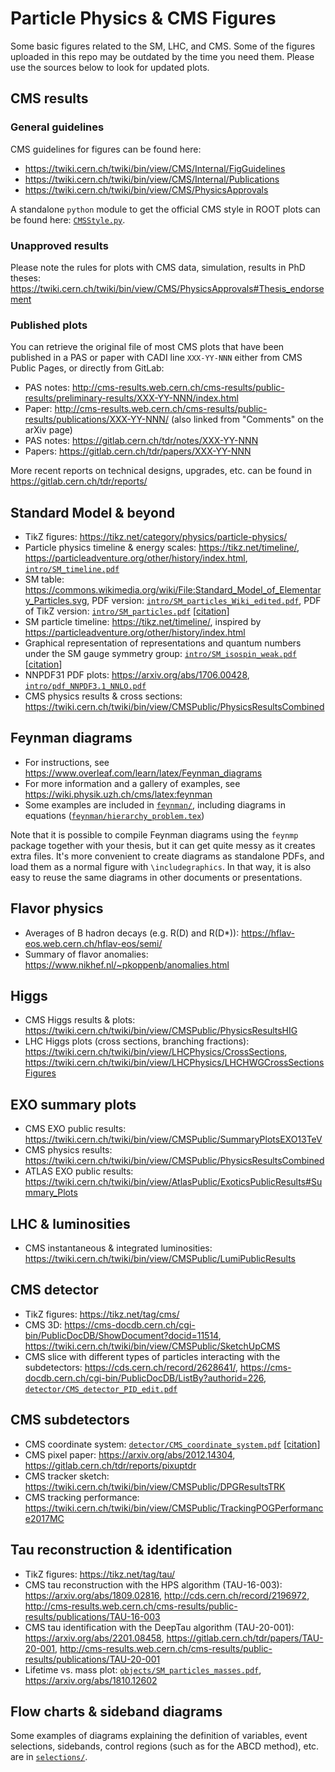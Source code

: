 # Particle Physics & CMS Figures
Some basic figures related to the SM, LHC, and CMS.
Some of the figures uploaded in this repo may be outdated by the time you need them.
Please use the sources below to look for updated plots.

## CMS results

### General guidelines
CMS guidelines for figures can be found here:
- https://twiki.cern.ch/twiki/bin/view/CMS/Internal/FigGuidelines
- https://twiki.cern.ch/twiki/bin/view/CMS/Internal/Publications
- https://twiki.cern.ch/twiki/bin/view/CMS/PhysicsApprovals

A standalone `python` module to get the official CMS style in ROOT plots can be found here:
[`CMSStyle.py`](https://github.com/cms-tau-pog/TauFW/blob/master/Plotter/python/plot/CMSStyle.py).

### Unapproved results
Please note the rules for plots with CMS data, simulation, results in PhD theses:
https://twiki.cern.ch/twiki/bin/view/CMS/PhysicsApprovals#Thesis_endorsement

### Published plots
You can retrieve the original file of most CMS plots that have been published
in a PAS or paper with CADI line `XXX-YY-NNN` either from CMS Public Pages, or directly from GitLab:
- PAS notes: http://cms-results.web.cern.ch/cms-results/public-results/preliminary-results/XXX-YY-NNN/index.html
- Paper: http://cms-results.web.cern.ch/cms-results/public-results/publications/XXX-YY-NNN/ (also linked from "Comments" on the arXiv page)
- PAS notes: https://gitlab.cern.ch/tdr/notes/XXX-YY-NNN
- Papers: https://gitlab.cern.ch/tdr/papers/XXX-YY-NNN

More recent reports on technical designs, upgrades, etc. can be found in https://gitlab.cern.ch/tdr/reports/

## Standard Model & beyond
- TikZ figures: https://tikz.net/category/physics/particle-physics/
- Particle physics timeline & energy scales: https://tikz.net/timeline/, https://particleadventure.org/other/history/index.html, [`intro/SM_timeline.pdf`](intro/SM_timeline.pdf)
- SM table: https://commons.wikimedia.org/wiki/File:Standard_Model_of_Elementary_Particles.svg, PDF version: [`intro/SM_particles_Wiki_edited.pdf`](intro/SM_particles_Wiki_edited.pdf), PDF of TikZ version: [`intro/SM_particles.pdf`](intro/SM_particles.pdf) [[citation](https://tikz.net/sm_particles/)]
- SM particle timeline: https://tikz.net/timeline/, inspired by https://particleadventure.org/other/history/index.html
- Graphical representation of representations and quantum numbers under the SM gauge symmetry group: [`intro/SM_isospin_weak.pdf`](intro/SM_isospin_weak.pdf) [[citation](https://tikz.net/sm_isospin_weak/)]
- NNPDF31 PDF plots: https://arxiv.org/abs/1706.00428, [`intro/pdf_NNPDF3.1_NNLO.pdf`](intro/pdf_NNPDF3.1_NNLO.pdf)
- CMS physics results & cross sections: https://twiki.cern.ch/twiki/bin/view/CMSPublic/PhysicsResultsCombined

## Feynman diagrams
- For instructions, see https://www.overleaf.com/learn/latex/Feynman_diagrams
- For more information and a gallery of examples, see https://wiki.physik.uzh.ch/cms/latex:feynman
- Some examples are included in [`feynman/`](feynman), including diagrams in equations ([`feynman/hierarchy_problem.tex`](feynman/hierarchy_problem.tex))

Note that it is possible to compile Feynman diagrams using the `feynmp` package together
with your thesis, but it can get quite messy as it creates extra files.
It's more convenient to create diagrams as standalone PDFs, and load them as a normal figure with `\includegraphics`.
In that way, it is also easy to reuse the same diagrams in other documents or presentations.

## Flavor physics
- Averages of B hadron decays (e.g. R(D) and R(D*)): https://hflav-eos.web.cern.ch/hflav-eos/semi/
- Summary of flavor anomalies: https://www.nikhef.nl/~pkoppenb/anomalies.html

## Higgs
- CMS Higgs results & plots: https://twiki.cern.ch/twiki/bin/view/CMSPublic/PhysicsResultsHIG
- LHC Higgs plots (cross sections, branching fractions): https://twiki.cern.ch/twiki/bin/view/LHCPhysics/CrossSections, https://twiki.cern.ch/twiki/bin/view/LHCPhysics/LHCHWGCrossSectionsFigures

## EXO summary plots
- CMS EXO public results: https://twiki.cern.ch/twiki/bin/view/CMSPublic/SummaryPlotsEXO13TeV
- CMS physics results: https://twiki.cern.ch/twiki/bin/view/CMSPublic/PhysicsResultsCombined
- ATLAS EXO public results: https://twiki.cern.ch/twiki/bin/view/AtlasPublic/ExoticsPublicResults#Summary_Plots

## LHC & luminosities
- CMS instantaneous & integrated luminosities: https://twiki.cern.ch/twiki/bin/view/CMSPublic/LumiPublicResults

## CMS detector
- TikZ figures: https://tikz.net/tag/cms/
- CMS 3D: https://cms-docdb.cern.ch/cgi-bin/PublicDocDB/ShowDocument?docid=11514, https://twiki.cern.ch/twiki/bin/view/CMSPublic/SketchUpCMS
- CMS slice with different types of particles interacting with the subdetectors: https://cds.cern.ch/record/2628641/, https://cms-docdb.cern.ch/cgi-bin/PublicDocDB/ListBy?authorid=226, [`detector/CMS_detector_PID_edit.pdf`](detector/CMS_detector_PID_edit.pdf)

## CMS subdetectors
- CMS coordinate system: [`detector/CMS_coordinate_system.pdf`](detector/CMS_coordinate_system.pdf) [[citation](https://tikz.net/axis3d_cms/)]
- CMS pixel paper: https://arxiv.org/abs/2012.14304, https://gitlab.cern.ch/tdr/reports/pixuptdr
- CMS tracker sketch: https://twiki.cern.ch/twiki/bin/view/CMSPublic/DPGResultsTRK
- CMS tracking performance: https://twiki.cern.ch/twiki/bin/view/CMSPublic/TrackingPOGPerformance2017MC

## Tau reconstruction & identification
- TikZ figures: https://tikz.net/tag/tau/
- CMS tau reconstruction with the HPS algorithm (TAU-16-003): https://arxiv.org/abs/1809.02816, http://cds.cern.ch/record/2196972, http://cms-results.web.cern.ch/cms-results/public-results/publications/TAU-16-003
- CMS tau identification with the DeepTau algorithm (TAU-20-001): https://arxiv.org/abs/2201.08458, https://gitlab.cern.ch/tdr/papers/TAU-20-001, http://cms-results.web.cern.ch/cms-results/public-results/publications/TAU-20-001
- Lifetime vs. mass plot: [`objects/SM_particles_masses.pdf`](objects/SM_particles_masses.pdf), https://arxiv.org/abs/1810.12602

## Flow charts & sideband diagrams
Some examples of diagrams explaining the definition of variables, event selections, sidebands, control regions (such as for the ABCD method), etc. are in [`selections/`](selection).
